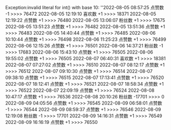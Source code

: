 Exception:invalid literal for int() with base 10: ''2022-08-05  08:57:25   点赞数 -1 >>>> 76472
2022-08-05  12:19:10   喜欢数 +1 >>>> 18371
2022-08-05  12:19:22   点赞数 +1 >>>> 76480
2022-08-05  13:06:07   粉丝数 +1 >>>> 17675
2022-08-05  13:51:23   点赞数 +1 >>>> 76482
2022-08-05  13:51:36   点赞数 +1 >>>> 76483
2022-08-05  14:40:44   点赞数 +1 >>>> 76485
2022-08-06  10:10:44   点赞数 +1 >>>> 76498
2022-08-06  11:25:23   点赞数 +1 >>>> 76499
2022-08-06  12:15:26   点赞数 +1 >>>> 76501
2022-08-06  14:37:21   粉丝数 -1 >>>> 17683
2022-08-06  15:43:10   点赞数 +1 >>>> 76505
2022-08-06  19:55:02   点赞数 +1 >>>> 76505
2022-08-07  06:40:31   喜欢数 +1 >>>> 18381
2022-08-07  07:27:02   点赞数 +1 >>>> 76510
2022-08-07  08:12:17   点赞数 +1 >>>> 76512
2022-08-07  09:10:30   点赞数 +1 >>>> 76514
2022-08-07  09:38:10   点赞数 +1 >>>> 76515
2022-08-07  17:13:41   点赞数 +1 >>>> 76520
2022-08-07  18:12:41   点赞数 +1 >>>> 76521
2022-08-07  18:58:34   点赞数 +1 >>>> 76522
2022-08-07  22:09:19   点赞数 +1 >>>> 76524
2022-08-08  10:47:17   点赞数 +1 >>>> 76536
2022-08-08  20:10:26   粉丝数 -17701 >>>> 0
2022-08-09  04:05:56   点赞数 +1 >>>> 76545
2022-08-09  06:58:01   点赞数 -1 >>>> 76544
2022-08-09  08:59:37   点赞数 +1 >>>> 76546
2022-08-09  12:19:08   粉丝数 -1 >>>> 17701
2022-08-09  14:16:31   点赞数 +1 >>>> 76549
2022-08-09  16:16:19   点赞数 +1 >>>> 76550
